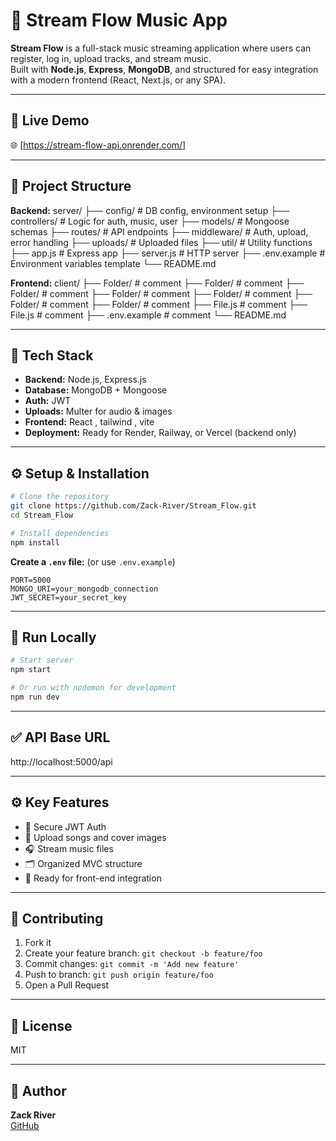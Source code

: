     
# 🎵 Stream Flow Music App

**Stream Flow** is a full-stack music streaming application where users can register, log in, upload tracks, and stream music.  
Built with **Node.js**, **Express**, **MongoDB**, and structured for easy integration with a modern frontend (React, Next.js, or any SPA).

---

## 🚀 Live Demo

🌐 [https://stream-flow-api.onrender.com/]

---

## 📂 Project Structure
**Backend:**
server/
├── config/         # DB config, environment setup
├── controllers/    # Logic for auth, music, user
├── models/         # Mongoose schemas
├── routes/         # API endpoints
├── middleware/     # Auth, upload, error handling
├── uploads/        # Uploaded files
├── util/           # Utility functions
├── app.js          # Express app
├── server.js       # HTTP server
├── .env.example    # Environment variables template
└── README.md

**Frontend:**
client/
├── Folder/          # comment
├── Folder/          # comment
├── Folder/          # comment
├── Folder/          # comment
├── Folder/          # comment
├── Folder/          # comment
├── Folder/          # comment
├── File.js          # comment
├── File.js          # comment
├── .env.example     # comment
└── README.md

---

## 🧩 Tech Stack

- **Backend:** Node.js, Express.js
- **Database:** MongoDB + Mongoose
- **Auth:** JWT
- **Uploads:** Multer for audio & images
- **Frontend:** React , tailwind , vite
- **Deployment:** Ready for Render, Railway, or Vercel (backend only)

---

## ⚙️ Setup & Installation

```bash
# Clone the repository
git clone https://github.com/Zack-River/Stream_Flow.git
cd Stream_Flow

# Install dependencies
npm install
```

**Create a `.env` file:** (or use `.env.example`)

```env
PORT=5000
MONGO_URI=your_mongodb_connection
JWT_SECRET=your_secret_key
```

---

## 🏃 Run Locally

```bash
# Start server
npm start

# Or run with nodemon for development
npm run dev
```

---

## ✅ API Base URL

http://localhost:5000/api

---

## ⚙️ Key Features

- 🔑 Secure JWT Auth
- 📁 Upload songs and cover images
- 🎧 Stream music files
- 🗂️ Organized MVC structure
- 🔗 Ready for front-end integration

---

## 🤝 Contributing

1. Fork it
2. Create your feature branch: `git checkout -b feature/foo`
3. Commit changes: `git commit -m 'Add new feature'`
4. Push to branch: `git push origin feature/foo`
5. Open a Pull Request

---

## 📝 License

MIT

---

## 👋 Author

**Zack River**  
[GitHub](https://github.com/Zack-River)
